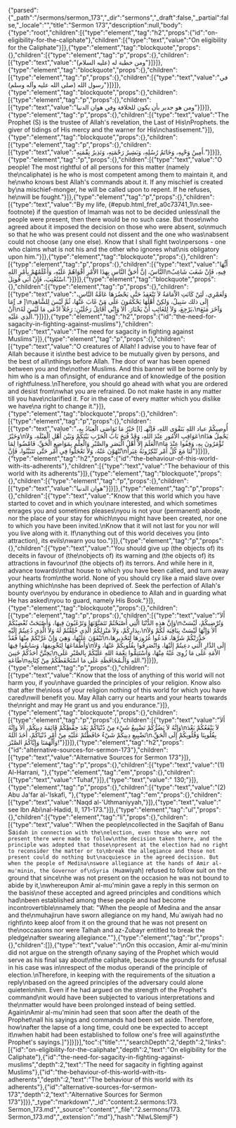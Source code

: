 {"parsed":{"_path":"/sermons/sermon_173","_dir":"sermons","_draft":false,"_partial":false,"_locale":"","title":"Sermon 173","description":null,"body":{"type":"root","children":[{"type":"element","tag":"h2","props":{"id":"on-eligibility-for-the-caliphate"},"children":[{"type":"text","value":"On eligibility for the Caliphate"}]},{"type":"element","tag":"blockquote","props":{},"children":[{"type":"element","tag":"p","props":{},"children":[{"type":"text","value":"ومن خطبة له (عليه السلام)"}]}]},{"type":"element","tag":"blockquote","props":{},"children":[{"type":"element","tag":"p","props":{},"children":[{"type":"text","value":"في رسول الله (صلى الله عليه وآله وسلم)"}]}]},{"type":"element","tag":"blockquote","props":{},"children":[{"type":"element","tag":"p","props":{},"children":[{"type":"text","value":"ومن هو جدير بأن يكون للخلافة وفي هوان الدنيا"}]}]},{"type":"element","tag":"p","props":{},"children":[{"type":"text","value":"The Prophet (S) is the trustee of Allah's revelation, the Last of His\nProphets. the giver of tidings of His mercy and the warner for His\nchastisement."}]},{"type":"element","tag":"blockquote","props":{},"children":[{"type":"element","tag":"p","props":{},"children":[{"type":"text","value":"أَمِينُ وَحْيِهِ، وَخَاتَمُ رُسُلِهِ، وَبَشِيرُ رَحْمَتِهِ، وَنَذِيرُ نِقْمَتِهِ."}]}]},{"type":"element","tag":"p","props":{},"children":[{"type":"text","value":"O people! The most rightful of all persons for this matter (namely the\ncaliphate) is he who is most competent among them to maintain it, and he\nwho knows best Allah's commands about it. If any mischief is created by\na mischief-monger, he will be called upon to repent. If he refuses, he\nwill be fought."}]},{"type":"element","tag":"p","props":{},"children":[{"type":"text","value":"By my life, {#epub.html_fref_a0c73741_1\n.see-footnote} if the question of Imamah was not to be decided unless\nall the people were present, then there would be no such case. But those\nwho agreed about it imposed the decision on those who were absent, so\nmuch so that he who was present could not dissent and the one who was\nabsent could not choose (any one else). Know that I shall fight two\npersons - one who claims what is not his and the other who ignores what\nis obligatory upon him."}]},{"type":"element","tag":"blockquote","props":{},"children":[{"type":"element","tag":"p","props":{},"children":[{"type":"text","value":"أَيُّهَا النَّاسُ، إنَّ أَحَقَّ النَّاسِ بِهذَا الاْمْرِ أَقْوَاهُمْ عَلَيْهِ، وَأَعْلَمُهُمْ بِأَمْرِ اللهِ\nفِيهِ، فَإِنْ شَغَبَ شَاغِبٌ اسْتُعْتِبَ، فَإِنْ أَبَى قُوتِلَ."}]}]},{"type":"element","tag":"blockquote","props":{},"children":[{"type":"element","tag":"p","props":{},"children":[{"type":"text","value":"وَلَعَمْرِي، لَئِنْ كَانَتِ الاْمَامَةُ لاَ تَنْعَقِدُ حَتَّى يَحْضُرَهَا عَامَّةُ النَّاسِ، [ فـ ]مَا\nإِلَى ذلك سَبِيلٌ، وَلكِنْ أَهْلُهَا يَحْكُمُونَ عَلَى مَنْ غَابَ عَنْهَا، ثُمَّ لَيْسَ لِلشَّاهِدِ أَنْ\nيَرْجِعَ، وَلاَ لِلغَائِبِ أَنْ يَخْتَارَ. أَلاَ وَإِنَّي أُقَاتِلُ رَجُلَيْنِ: رَجُلاً ادَّعَى مَا لَيْسَ لَهُ،\nوَآخَرَ مَنَعَ الَّذِي عَلَيْهِ."}]}]},{"type":"element","tag":"h2","props":{"id":"the-need-for-sagacity-in-fighting-against-muslims"},"children":[{"type":"text","value":"The need for sagacity in fighting against Muslims"}]},{"type":"element","tag":"p","props":{},"children":[{"type":"text","value":"O creatures of Allah! I advise you to have fear of Allah because it is\nthe best advice to be mutually given by persons, and the best of all\nthings before Allah. The door of war has been opened between you and the\nother Muslims. And this banner will be borne only by him who is a man of\nsight, of endurance and of knowledge of the position of rightfulness.\nTherefore, you should go ahead with what you are ordered and desist from\nwhat you are refrained. Do not make haste in any matter till you have\nclarified it. For in the case of every matter which you dislike we have\na right to change it."}]},{"type":"element","tag":"blockquote","props":{},"children":[{"type":"element","tag":"p","props":{},"children":[{"type":"text","value":"أُوصِيكُمْ عياد اللهِ بَتَقْوَى اللهِ، فَإنَّهـ [ا] خَيْرُ مَا تَوَاصَى الْعِبَادُ بِهِ، وَخَيْرُ\nعَوَاقِبِ الاْمُورِ عِنْدَ اللهِ، وَقَدْ فُتِحَ بَابُ الْحَرْبِ بَيْنَكُمْ وَبَيْنَ أَهْلِ الْقِبْلَةِ، وَلاَ\nيَحْمِلُ هذَا الْعَلَمَ إِلاَّ أَهْلُ الْبَصَرِ والصَّبْرِ وَالْعِلْمِ بِمَوَاضِعِ الْحَقِّ، فَامْضُوا لِمَا\nتُؤْمَرُونَ بِهِ، وَقِفُوا عِنْدَ مَا تُنْهَوْنَ عَنْهُ، وَلاَ تَعْجَلُوا فِي أَمْر حَتَّى تَتَبَيَّنُوا، فَإِنَّ\nلَنَا مَعَ كُلِّ أَمْر تُنْكِرُونَهُ غِيَراً"}]}]},{"type":"element","tag":"h2","props":{"id":"the-behaviour-of-this-world-with-its-adherents"},"children":[{"type":"text","value":"The behaviour of this world with its adherents"}]},{"type":"element","tag":"blockquote","props":{},"children":[{"type":"element","tag":"p","props":{},"children":[{"type":"text","value":"هوان الدنيا"}]}]},{"type":"element","tag":"p","props":{},"children":[{"type":"text","value":"Know that this world which you have started to covet and in which you\nare interested, and which sometimes enrages you and sometimes pleases\nyou is not your (permanent) abode, nor the place of your stay for which\nyou might have been created, nor one to which you have been invited.\nKnow that it will not last for you nor will you live along with it. If\nanything out of this world deceives you (into attraction), its evils\nwarn you too."}]},{"type":"element","tag":"p","props":{},"children":[{"type":"text","value":"You should give up (the objects of) its deceits in favour of (the\nobjects of) its warning and (the objects of) its attractions in favour\nof (the objects of) its terrors. And while here in it, advance towards\nthat house to which you have been called, and turn away your hearts from\nthe world. None of you should cry like a maid slave over anything which\nshe has been deprived of. Seek the perfection of Allah's bounty over\nyou by endurance in obedience to Allah and in guarding what He has asked\nyou to guard, namely His Book."}]},{"type":"element","tag":"blockquote","props":{},"children":[{"type":"element","tag":"p","props":{},"children":[{"type":"text","value":"أَلاَ وَإِنَّ هذِهِ الدُّنْيَا الَّتِي أَصْبَحْتُمْ تَتَمَنَّوْنَهَا وَتَرْغَبُونَ فِيهَا، وَأَصْبَحَتْ تُغْضِبُكُمْ\nوَتُرْضِيكُمْ، لَيْسَتْ بِدَارِكُمْ، وَلاَ مَنْزِلِكُمُ الَّذِي خُلِقْتُمْ لَهُ وَلاَ الَّذِي دُعِيتُمْ إِلَيْهِ،\nأَلاَ وَإِنَّهَا لَيْسَتْ بِبَاقِيَة لَكُمْ وَلاَ تَبْقَوْنَ عَلَيْهَا، وَهِيَ وَإِنْ غَرَّتْكُمْ مِنْهَا فَقَدْ\nحَذَّرَتْكُمْ شَرَّهَا، فَدَعُوا غُرُورَهَا لِتَحْذِيرِهَا، وَأَطْمَاعَهَا لِتَخْوِيفِهَا، وَسَابِقُوا فِيهَا\nإِلَى الدَّارِ الَّتي دعِيتُمْ إِلَيْهَا، وَانْصَرِفُوا بِقُلُوبِكُمْ عَنْهَا، وَلاَ يَخِنَّنَّ أَحَدُكُمْ خَنِينَ\nالاْمَةِ عَلَى مَا زُوِىَ عَنْهُ مِنْهَا، وَاسْتَتِمُّوا نِعْمَةَ اللهِ عَلَيْكُمْ بِالصَّبْرِ عَلَى طَاعَةِ\nاللهِ وَالْـمُحَافَظَةِ عَلَى مَا اسْتَحْفَظَكُمْ مِنْ كِتَابِهِ."}]}]},{"type":"element","tag":"p","props":{},"children":[{"type":"text","value":"Know that the loss of anything of this world will not harm you, if you\nhave guarded the principles of your religion. Know also that after the\nloss of your religion nothing of this world for which you have cared\nwill benefit you. May Allah carry our hearts and your hearts towards the\nright and may He grant us and you endurance."}]},{"type":"element","tag":"blockquote","props":{},"children":[{"type":"element","tag":"p","props":{},"children":[{"type":"text","value":"أَلاَ وَإِنَّهُ لاَ يَضُرُّكُمْ تَضْيِيعُ شَيْء مِنْ دُنْيَاكُمْ بَعْدَ حِفْظِكُمْ قَائِمَةَ دِينِكُمْ، أَلاَ وَإِنَّهُ\nلاَ يَنْفَعُكُمْ بَعْدَ تَضْيِيعِ دِينِكُمْ شَيْءٌ حَافَظْتُمْ عَلَيْهِ مِنْ أَمْرِ دُنْيَاكُمْ، أَخَذَ اللهُ\nبِقُلُوبِنَا وَقُلُوبِكُمْ إِلَى الْحَقِّ، وَأَلْهَمَنَا وَإِيَّاكُمُ الصَّبْرَ!"}]}]},{"type":"element","tag":"h2","props":{"id":"alternative-sources-for-sermon-173"},"children":[{"type":"text","value":"Alternative Sources for Sermon 173"}]},{"type":"element","tag":"p","props":{},"children":[{"type":"text","value":"(1) Al-Harrani, "},{"type":"element","tag":"em","props":{},"children":[{"type":"text","value":"Tuhaf,"}]},{"type":"text","value":" 130;"}]},{"type":"element","tag":"p","props":{},"children":[{"type":"text","value":"(2) Abu Ja'far al-'Iskafi, "},{"type":"element","tag":"em","props":{},"children":[{"type":"text","value":"Naqd al-'Uthmaniyyah,"}]},{"type":"text","value":" see Ibn Abi\nal-Hadid, II, 171-173."}]},{"type":"element","tag":"ul","props":{},"children":[{"type":"element","tag":"li","props":{},"children":[{"type":"text","value":"When the people\ncollected in the Saqifah of Banu Sa`idah in connection with the\nelection, even those who were not present there were made to follow\nthe decision taken there, and the principle was adopted that those\npresent at the election had no right to reconsider the matter or to\nbreak the allegiance and those not present could do nothing but\nacquiesce in the agreed decision. But when the people of Medina\nswore allegiance at the hands of Amir al-mu'minin, the Governor of\nSyria (Mu`awiyah) refused to follow suit on the ground that since\nhe was not present on the occasion he was not bound to abide by it,\nwhereupon Amir al-mu'minin gave a reply in this sermon on the basis\nof these accepted and agreed principles and conditions which had\nbeen established among these people and had become incontrovertible\nnamely that: \"When the people of Medina and the ansar and the\nmuhajirun have sworn allegiance on my hand, Mu`awiyah had no right\nto keep aloof from it on the ground that he was not present on the\noccasions nor were Talhah and az-Zubayr entitled to break the pledge\nafter swearing allegiance.\""},{"type":"element","tag":"br","props":{},"children":[]},{"type":"text","value":"\nOn this occasion, Amir al-mu'minin did not argue on the strength of\nany saying of the Prophet which would serve as his final say about\nthe caliphate, because the grounds for refusal in his case was in\nrespect of the modus operandi of the principle of election.\nTherefore, in keeping with the requirements of the situation a reply\nbased on the agreed principles of the adversary could alone quieten\nhim. Even if he had argued on the strength of the Prophet's command\nit would have been subjected to various interpretations and the\nmatter would have been prolonged instead of being settled. Again\nAmir al-mu'minin had seen that soon after the death of the Prophet\nall his sayings and commands had been set aside. Therefore, how\nafter the lapse of a long time, could one be expected to accept it\nwhen habit had been established to follow one's free will against\nthe Prophet's sayings.]"}]}]}],"toc":{"title":"","searchDepth":2,"depth":2,"links":[{"id":"on-eligibility-for-the-caliphate","depth":2,"text":"On eligibility for the Caliphate"},{"id":"the-need-for-sagacity-in-fighting-against-muslims","depth":2,"text":"The need for sagacity in fighting against Muslims"},{"id":"the-behaviour-of-this-world-with-its-adherents","depth":2,"text":"The behaviour of this world with its adherents"},{"id":"alternative-sources-for-sermon-173","depth":2,"text":"Alternative Sources for Sermon 173"}]}},"_type":"markdown","_id":"content:2.sermons:173. Sermon_173.md","_source":"content","_file":"2.sermons/173. Sermon_173.md","_extension":"md"},"hash":"NIwLSlemjF"}